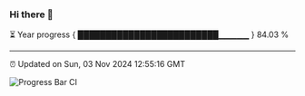 ### Hi there 👋

⏳ Year progress { █████████████████████████▁▁▁▁▁ } 84.03 %

---

⏰ Updated on Sun, 03 Nov 2024 12:55:16 GMT

![Progress Bar CI](https://github.com/IshwaranRudhara/GIT-ACTION/workflows/Progress%20Bar%20CI/badge.svg)
